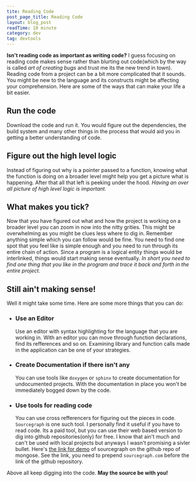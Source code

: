 ```yaml
---
tite: Reading Code
post_page_title: Reading Code
layout: blog_post
readTime: 10 minute
category: dev
tag: devtools
---
```


**Isn't reading code as important as writing code?** I guess focusing on reading code makes sense rather than blurting out code(which by the way is called *art of creating bugs* and trust me its the new trend in town). Reading code from a project can be a bit more complicated that it sounds. You might be new to the language and its constructs might be affecting your comprehension.  Here are some of the ways that can make your life a bit easier.

## Run the code
Download the code and run it. You would figure out the dependencies, the build system and many other things in the process that would aid you in getting a better understanding of code.

## Figure out the high level logic
Instead of figuring out why is a pointer passed to a function, knowing what the function is doing on a broader level might help you get a picture what is happening. After that all that left is peeking under the hood. *Having an over all picture of high level logic is important.*

## What makes you tick?
Now that you have figured out what and how the project is working on a broader level you can zoom in now into the nitty grities. This might be overwhelming as you might be clues less where to dig in. Remember anything simple which you can follow would be fine. You need to find one spot that you feel like is simple enough and you need to run through its entire chain of action. Since a program is a logical entity things would be interlinked, things would start making sense eventually. *In short you need to find one thing that you like in the program and trace it back and forth in the entire project.*

## Still ain't making sense!
Well it might take some time. Here are some more things that you can do:

+ ### Use an Editor
    Use an editor with syntax highlighting for the language that you are working in. With an editor you can move through function   declarations, find its refferences and so on. Examining library and function calls made in the application can be one of your strategies.

+ ### Create Documentation if there isn't any
    You can use tools like `doxygen` or `sphinx` to create documentation for undocumented projects. With the documentation in place you won't be immediately bogged down by the code.

+ ### Use tools for reading code
    You can use cross refferencers for figuring out the pieces in code.
    `Sourcegraph` is one such tool. I personally find it useful if you have to read code. Its a paid tool, but you can use their web based 
    version to dig into github repositories(only) for free. I know that ain't much and can't be used with local projects but anyways I    wasn't promising a sivler bullet. Here's <a href="https://sourcegraph.com/github.com/cesanta/mongoose" target="_blank">the link for demo</a> of sourcegraph on the github repo of mongose. See the link, you need to prepend `sourcegraph.com` before the link of the github repository.

Above all keep digging into the code.
**May the source be with you!**

